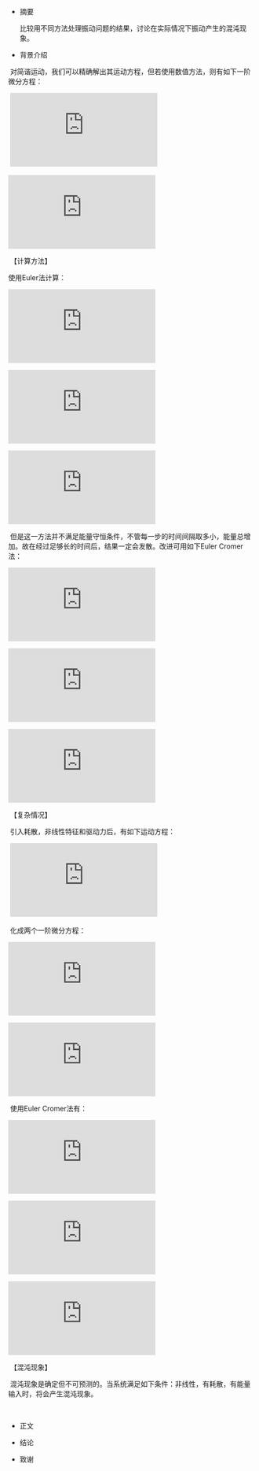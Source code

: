 * 摘要
  
  比较用不同方法处理振动问题的结果，讨论在实际情况下振动产生的混沌现象。

* 背景介绍

  对简谐运动，我们可以精确解出其运动方程，但若使用数值方法，则有如下一阶微分方程：
  
  ![](http://latex.codecogs.com/gif.latex?%5Cfrac%7B%5Cmathrm%7Bd%7D%20%5Comega%20%7D%7B%5Cmathrm%7Bd%7D%20t%7D%3D-%5Cfrac%7Bg%7D%7Bl%7D%5Ctheta)
  
  ![](http://latex.codecogs.com/gif.latex?%5Cfrac%7B%5Cmathrm%7Bd%7D%20%5Ctheta%20%7D%7B%5Cmathrm%7Bd%7D%20t%7D%3D%5Comega)
  
  【计算方法】
  
  使用Euler法计算：
  
  ![](http://latex.codecogs.com/gif.latex?%5Comega_%7Bi&plus;1%7D%3D%5Comega_%7Bi%7D-%28g/l%29%5Ctheta_%7Bi%7D%5CDelta%20t)
  
  ![](http://latex.codecogs.com/gif.latex?%5Ctheta_%7Bi&plus;1%7D%3D%5Ctheta_%7Bi%7D&plus;%5Comega_%7Bi%7D%5CDelta%20t)
  
  ![](http://latex.codecogs.com/gif.latex?t_%7Bi&plus;1%7D%3Dt_%7Bi%7D&plus;%5CDelta%20t)
  
  但是这一方法并不满足能量守恒条件，不管每一步的时间间隔取多小，能量总增加。故在经过足够长的时间后，结果一定会发散。改进可用如下Euler Cromer法：
  
  ![](http://latex.codecogs.com/gif.latex?%5Comega_%7Bi&plus;1%7D%3D%5Comega_%7Bi%7D-%28g/l%29%5Ctheta_%7Bi%7D%5CDelta%20t)
  
  ![](http://latex.codecogs.com/gif.latex?%5Ctheta_%7Bi&plus;1%7D%3D%5Ctheta_%7Bi%7D&plus;%5Comega_%7Bi&plus;1%7D%5CDelta%20t)
  
  ![](http://latex.codecogs.com/gif.latex?t_%7Bi&plus;1%7D%3Dt_%7Bi%7D&plus;%5CDelta%20t)
  
  【复杂情况】
  
  引入耗散，非线性特征和驱动力后，有如下运动方程：
  
  ![](http://latex.codecogs.com/gif.latex?%5Cfrac%7B%5Cmathrm%7Bd%7D%5E2%20%5Ctheta%7D%7B%5Cmathrm%7Bd%7D%5E2%20t%7D%3D-%5Cfrac%7Bg%7D%7Bl%7Dsin%7B%5Ctheta%7D-q%5Cfrac%7B%5Cmathrm%7Bd%7D%20%5Ctheta%7D%7B%5Cmathrm%7Bd%7D%20t%7D&plus;F_%7BD%7Dsin%7B%5COmega_%7BD%7Dt%7D)
  
  化成两个一阶微分方程：
  
  ![](http://latex.codecogs.com/gif.latex?%5Cfrac%7B%5Cmathrm%7Bd%7D%20%5Comega%7D%7B%5Cmathrm%7Bd%7D%20t%7D%3D-%5Cfrac%7Bg%7D%7Bl%7Dsin%7B%5Ctheta%7D-q%5Cfrac%7B%5Cmathrm%7Bd%7D%20%5Ctheta%7D%7B%5Cmathrm%7Bd%7D%20t%7D&plus;F_%7BD%7Dsin%7B%5COmega_%7BD%7Dt%7D)
  
  ![](http://latex.codecogs.com/gif.latex?%5Cfrac%7B%5Cmathrm%7Bd%7D%20%5Ctheta%7D%7B%5Cmathrm%7Bd%7D%20t%7D%3D%5Comega)
  
  使用Euler Cromer法有：
  
  ![](http://latex.codecogs.com/gif.latex?%5Comega_%7Bi&plus;1%7D%3D%5Comega_%7Bi%7D-%5B%5Cfrac%7Bg%7D%7Bl%7Dsin%7B%5Ctheta_%7Bi%7D%7D-q%5Comega_%7Bi%7D&plus;F_%7BD%7Dsin%7B%5COmega_%7BD%7Dt_%7Bi%7D%7D%5D%5CDelta%20t)
  
  ![](http://latex.codecogs.com/gif.latex?%5Ctheta_%7Bi&plus;1%7D%3D%5Ctheta_%7Bi%7D&plus;%5Comega_%7Bi&plus;1%7D%5CDelta%20t)
  
  ![](http://latex.codecogs.com/gif.latex?t_%7Bi&plus;1%7D%3Dt_%7Bi%7D&plus;%5CDelta%20t)
  
  【混沌现象】
  
  混沌现象是确定但不可预测的。当系统满足如下条件：非线性，有耗散，有能量输入时，将会产生混沌现象。
  
  
    
* 正文

  
* 结论
* 致谢
